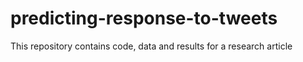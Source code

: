 # predicting-response-to-tweets
This repository contains code, data and results for a research article
